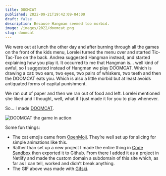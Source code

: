```yaml
---
title: DOOMCAT
published: 2022-09-21T19:42:09-04:00
draft: false
description: Because Hangman seemed too morbid.
image: /images/2022/doomcat.png
slug: doomcat
---
```


We were out at lunch the other day and after burning through all the games on the front of the kids menu, Lorelei turned the menu over and started Tic-Tac-Toe on the back. Andrea suggested Hangman instead, and started explaining how you play it. It occurred to me that Hangman is… well kind of awful, so I suggested instead of Hangman we play DOOMCAT. Which is drawing a cat: two ears, two eyes, two pairs of whiskers, two teeth and then the DOOMCAT eats you. Which is also a little morbid but at least avoids antiquated forms of capital punishment.

We ran out of paper and then we ran out of food and left. Lorelei mentioned she liked and I thought, well, what if I just made it for you to play whenever. 

So… I made [DOOMCAT](https://doomcat.builtwith.coffee).

![DOOMCAT the game in action](https://coffee-cake.nyc3.cdn.digitaloceanspaces.com/images/2022/doomcat.gif)

Some fun things:
- The cat emojis came from [OpenMoji](https://openmoji.org). They’re well set up for slicing for simple animations like this.
- Rather than set up a new project I made the entire thing in [Code Sandbox](https://codesandbox.io/) then exported it to Github. From there I added it as a project in Netlify and made the custom domain a subdomain of this site which, as far as I can tell, worked and didn’t break anything.
- The GIF above was made with [Gifski](https://apps.apple.com/us/app/gifski/id1351639930?mt=12).


